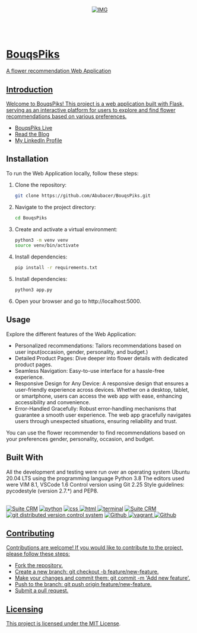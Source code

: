 <!-- repo image -->
<br />
<div align="center">
  <a href="https://github.com/github_username/repo_name">
    <img src="https://github.com/Abubacer/README-Template/blob/master/images/BouqsPiks.png" alt="IMG" 
  </a>

<h1 align="center"></h1>
<div align="left">
<br />

# BouqsPiks

A flower recommendation Web Application

## Introduction

Welcome to BouqsPiks! This project is a web application built with Flask, serving as an interactive platform for users to explore and find flower recommendations based on various preferences.

- [BouqsPiks Live](http://binaryart.pythonanywhere.com/)
- [Read the Blog](https://www.linkedin.com/pulse/bouqspiks-my-portfolio-project-journey-trials-lessons-belkharmoudi-nghge)
- [My LinkedIn Profile](https://www.linkedin.com/in/azizdesign/)

## Installation

To run the Web Application locally, follow these steps:

1. Clone the repository:

   ```bash
   git clone https://github.com/Abubacer/BouqsPiks.git
   ```
2. Navigate to the project directory:
   ```bash
   cd BouqsPiks
   ```
3. Create and activate a virtual environment:
   ```bash
   python3 -m venv venv
   source venv/bin/activate
   ```
4. Install dependencies:
   ```bash
   pip install -r requirements.txt
   ```
5. Install dependencies:
   ```bash
   python3 app.py
   ```
6. Open your browser and go to http://localhost:5000.

## Usage

Explore the different features of the Web Application:

  - Personalized recommendations: Tailors recommendations based on user input(occasion, gender, personality, and budget.)
  - Detailed Product Pages: Dive deeper into flower details with dedicated product pages.
  - Seamless Navigation: Easy-to-use interface for a hassle-free experience.
  - Responsive Design for Any Device: A responsive design that ensures a user-friendly experience across devices. Whether on a desktop, tablet, or smartphone, users can access the web app with ease, enhancing accessibility and convenience.
  - Error-Handled Gracefully: Robust error-handling mechanisms that guarantee a smooth user experience. The web app gracefully navigates users through unexpected situations, ensuring reliability and trust.

You can use the flower recommender to find recommendations based on your preferences gender, personality, occasion, and budget.

## Built With
All the development and testing were run over an operating system Ubuntu 20.04 LTS using the programming language Python 3.8 The editors used were VIM 8.1, VSCode 1.6 Control version using Git 2.25 Style guidelines: pycodestyle (version 2.7.*) and PEP8.

<br />
<div align="left">
<a href="https://ubuntu.com/" target="_blank"> <img height="" src="https://img.shields.io/static/v1?label=&message=Ubuntu&style=for-the-badge&color=E95420&logo=Ubuntu&logoColor=E95420&labelColor=2F333A" alt="Suite CRM"></a><!-- python--> <a href="https://www.python.org" target="_blank"> <img height="" src="https://img.shields.io/static/v1?label=&message=Python&style=for-the-badge&color=FFD43B&logo=python&logoColor=3776AB&labelColor=2F333A" alt="python"></a><!-- css --> <a href="https://www.w3schools.com/css/" target="_blank"> <img height="" src="https://img.shields.io/static/v1?label=&message=CSS3&style=for-the-badge&color=blue&logo=CSS3&logoColor=blue&labelColor=white" alt="css"><!-- HTML --> <a href="https://www.w3schools.com/" target="_blank"> <img height="" src="https://img.shields.io/static/v1?label=&message=HTML5&style=for-the-badge&color=orange&logo=HTML5&logoColor=orange&labelColor=white" alt="html"><!-- bash --> <a href="https://www.gnu.org/software/bash/" target="_blank"> <img height="" src="https://img.shields.io/static/v1?label=&message=Bash&style=for-the-badge&color=4EAA25&logo=GNU%20Bash&logoColor=4EAA25&labelColor=2F333A" alt="terminal"></a></a> <!-- vim --> <a href="https://www.vim.org/" target="_blank"> <img height="" src="https://img.shields.io/static/v1?label=&message=Vim&style=for-the-badge&color=019733&logo=Vim&logoColor=019733&labelColor=2F333A" alt="Suite CRM"></a></a><!-- git --> <a href="https://git-scm.com/" target="_blank"> <img height="" src="https://img.shields.io/static/v1?label=&message=Git&style=for-the-badge&color=F05032&logo=Git&logoColor=F05032&labelColor=2F333A" alt="git distributed version control system"></a> <!-- github --> <a href="https://github.com" target="_blank"> <img height="" src="https://img.shields.io/static/v1?label=&message=GitHub&style=for-the-badge&color=181717&logo=GitHub&logoColor=f2f2f2&labelColor=2F333A" alt="Github"><!-- vagrant --> <a href="https://www.vagrantup.com/" target="_blank"> <img height="" src="https://img.shields.io/static/v1?label=&message=Vagrant&style=for-the-badge&color=blue&logo=vagrant&logoColor=f2f2f2&labelColor=2F333A" alt="vagrant"><!-- py --> <a href="https://pypi.org/project/pycodestyle/" target="_blank"> <img height="" src="https://img.shields.io/static/v1?label=&message=pycodestyle&style=for-the-badge&color=blue&logo=python&logoColor=yellow&labelColor=2F333A" alt="Github">

## Contributing

Contributions are welcome! If you would like to contribute to the project, please follow these steps:

  - Fork the repository.
  - Create a new branch: git checkout -b feature/new-feature.
  - Make your changes and commit them: git commit -m 'Add new feature'.
  - Push to the branch: git push origin feature/new-feature.
  - Submit a pull request.
 
## Licensing

This project is licensed under the [MIT License]().
</div>
